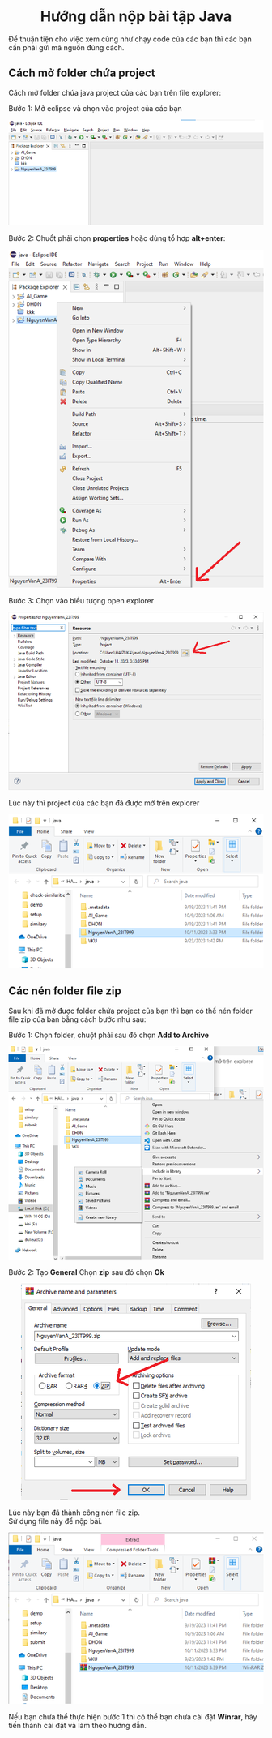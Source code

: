<div align="center">

# Hướng dẫn nộp bài tập Java

</div>

Để thuận tiện cho việc xem cũng như chạy code của các bạn thì các bạn cần phải gửi mã nguồn đúng cách.

## Cách mở folder chứa project

Cách mở folder chứa java project của các bạn trên file explorer:

Bước 1: Mở eclipse và chọn vào project của các bạn
<div align="center"><img src="./assets/submit/submit1.png"></div>

Bước 2: Chuổt phải chọn **properties** hoặc dùng tổ hợp **alt+enter**:
<div align="center"><img src="./assets/submit/submit2.png"></div>

Bước 3: Chọn vào biểu tượng open explorer
<div align="center"><img src="./assets/submit/submit3.png"></div>

Lúc này thì project của các bạn đã được mở trên explorer
<div align="center"><img src="./assets/submit/submit4.png"></div>

## Các nén folder file zip

Sau khi đã mở được folder chứa project của bạn thì bạn có thể nén folder file zip của bạn bằng cách bước như sau:

Bước 1: Ch­ọn folder, chuột phải sau đó chọn **Add to Archive**
<div align="center"><img src="./assets/submit/submit6.png"></div>

Bước 2: Tạo **General** Chọn **zip** sau đó chọn **Ok**
<div align="center"><img src="./assets/submit/submit7.png"></div>

Lúc này bạn đã thành công nén file zip. <br>Sử dụng file này để nộp bài.

<div align="center"><img src="./assets/submit/submit5.png"></div>

Nếu bạn chưa thể thực hiện bước 1 thì có thể bạn chưa cài đặt **Winrar**, hãy tiến thành cài đặt và làm theo hướng dẫn.